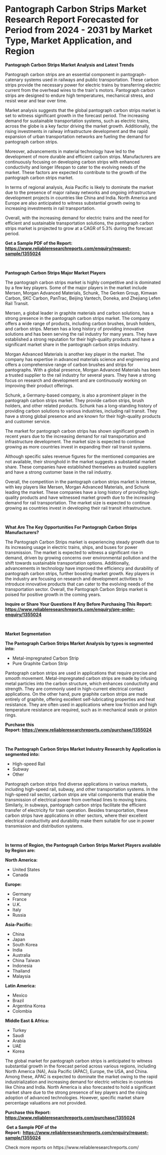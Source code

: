 <p><h1>Pantograph Carbon Strips Market Research Report Forecasted for Period from 2024 -  2031 by Market Type, Market Application, and Region</h1></p><p><strong>Pantograph Carbon Strips Market Analysis and Latest Trends</strong></p>
<p><p>Pantograph carbon strips are an essential component in pantograph-catenary systems used in railways and public transportation. These carbon strips provide the necessary power for electric trains by transferring electric current from the overhead wires to the train's motors. Pantograph carbon strips are designed to endure high temperatures, mechanical stress, and resist wear and tear over time.</p><p>Market analysis suggests that the global pantograph carbon strips market is set to witness significant growth in the forecast period. The increasing demand for sustainable transportation systems, such as electric trains, across the globe is a key factor driving the market growth. Additionally, the rising investments in railway infrastructure development and the rapid expansion of urban transportation networks are fueling the demand for pantograph carbon strips.</p><p>Moreover, advancements in material technology have led to the development of more durable and efficient carbon strips. Manufacturers are continuously focusing on developing carbon strips with enhanced conductivity and longer lifespan to cater to the evolving needs of the market. These factors are expected to contribute to the growth of the pantograph carbon strips market.</p><p>In terms of regional analysis, Asia Pacific is likely to dominate the market due to the presence of major railway networks and ongoing infrastructure development projects in countries like China and India. North America and Europe are also anticipated to witness substantial growth owing to increasing investments in rail transportation.</p><p>Overall, with the increasing demand for electric trains and the need for efficient and sustainable transportation solutions, the pantograph carbon strips market is projected to grow at a CAGR of 5.3% during the forecast period.</p></p>
<p><strong>Get a Sample PDF of the Report:&nbsp; <a href="https://www.reliableresearchreports.com/enquiry/request-sample/1355024">https://www.reliableresearchreports.com/enquiry/request-sample/1355024</a></strong></p>
<p>&nbsp;</p>
<p><strong>Pantograph Carbon Strips Major Market Players</strong></p>
<p><p>The pantograph carbon strips market is highly competitive and is dominated by a few key players. Some of the major players in the market include Mersen, Morgan Advanced Materials, Schunk, The Gerken Group, Kimwan Carbon, SKC Carbon, PanTrac, Beijing Vantech, Doneka, and Zhejiang Lefen Rail Transit.</p><p>Mersen, a global leader in graphite materials and carbon solutions, has a strong presence in the pantograph carbon strips market. The company offers a wide range of products, including carbon brushes, brush holders, and carbon strips. Mersen has a long history of providing innovative solutions and has been serving the rail industry for many years. They have established a strong reputation for their high-quality products and have a significant market share in the pantograph carbon strips industry.</p><p>Morgan Advanced Materials is another key player in the market. The company has expertise in advanced materials science and engineering and offers a comprehensive range of carbon brushes and strips for pantographs. With a global presence, Morgan Advanced Materials has been a trusted supplier to the rail industry for several years. They have a strong focus on research and development and are continuously working on improving their product offerings.</p><p>Schunk, a Germany-based company, is also a prominent player in the pantograph carbon strips market. They provide carbon strips, brush holders, and other related products. Schunk has a long-standing history of providing carbon solutions to various industries, including rail transit. They have a strong global presence and are known for their high-quality products and customer service.</p><p>The market for pantograph carbon strips has shown significant growth in recent years due to the increasing demand for rail transportation and infrastructure development. The market size is expected to continue growing as more countries invest in expanding their rail transit systems.</p><p>Although specific sales revenue figures for the mentioned companies are not available, their stronghold in the market suggests a substantial market share. These companies have established themselves as trusted suppliers and have a strong customer base in the rail industry.</p><p>Overall, the competition in the pantograph carbon strips market is intense, with key players like Mersen, Morgan Advanced Materials, and Schunk leading the market. These companies have a long history of providing high-quality products and have witnessed market growth due to the increasing demand for rail transportation. The market size is expected to continue growing as countries invest in developing their rail transit infrastructure.</p></p>
<p>&nbsp;</p>
<p><strong>What Are The Key Opportunities For Pantograph Carbon Strips Manufacturers?</strong></p>
<p><p>The Pantograph Carbon Strips market is experiencing steady growth due to its increasing usage in electric trains, ships, and buses for power transmission. The market is expected to witness a significant rise in demand, driven by growing concerns over environmental pollution and the shift towards sustainable transportation options. Additionally, advancements in technology have improved the efficiency and durability of pantograph carbon strips, further boosting market growth. Key players in the industry are focusing on research and development activities to introduce innovative products that can cater to the evolving needs of the transportation sector. Overall, the Pantograph Carbon Strips market is poised for positive growth in the coming years.</p></p>
<p><strong>Inquire or Share Your Questions If Any Before Purchasing This Report: <a href="https://www.reliableresearchreports.com/enquiry/pre-order-enquiry/1355024">https://www.reliableresearchreports.com/enquiry/pre-order-enquiry/1355024</a></strong></p>
<p>&nbsp;</p>
<p><strong>Market Segmentation</strong></p>
<p><strong>The Pantograph Carbon Strips Market Analysis by types is segmented into:</strong></p>
<p><ul><li>Metal-impregnated Carbon Strip</li><li>Pure Graphite Carbon Strip</li></ul></p>
<p><p>Pantograph carbon strips are used in applications that require precise and smooth movement. Metal-impregnated carbon strips are made by infusing metal particles into the carbon structure, which enhances conductivity and strength. They are commonly used in high-current electrical contact applications. On the other hand, pure graphite carbon strips are made entirely of graphite, offering excellent self-lubricating properties and heat resistance. They are often used in applications where low friction and high temperature resistance are required, such as in mechanical seals or piston rings.</p></p>
<p><strong>Purchase this Report:&nbsp;<a href="https://www.reliableresearchreports.com/purchase/1355024">https://www.reliableresearchreports.com/purchase/1355024</a></strong></p>
<p>&nbsp;</p>
<p><strong>The Pantograph Carbon Strips Market Industry Research by Application is segmented into:</strong></p>
<p><ul><li>High-speed Rail</li><li>Subway</li><li>Other</li></ul></p>
<p><p>Pantograph carbon strips find diverse applications in various markets, including high-speed rail, subway, and other transportation systems. In the high-speed rail sector, carbon strips are vital components that enable the transmission of electrical power from overhead lines to moving trains. Similarly, in subways, pantograph carbon strips facilitate the efficient transfer of electricity for train operation. Besides transportation, these carbon strips have applications in other sectors, where their excellent electrical conductivity and durability make them suitable for use in power transmission and distribution systems.</p></p>
<p>&nbsp;</p>
<p><strong>In terms of Region, the Pantograph Carbon Strips Market Players available by Region are:</strong></p>
<p>
    <p> <strong> North America: </strong>
        <ul>
            <li>United States</li>
            <li>Canada</li>
        </ul>
        </p> 
    <p> <strong> Europe: </strong>
        <ul>
            <li>Germany</li>
            <li>France</li>
            <li>U.K.</li>
            <li>Italy</li>
            <li>Russia</li>
        </ul>
        </p> 
    <p> <strong> Asia-Pacific: </strong>
        <ul>
            <li>China</li>
            <li>Japan</li>
            <li>South Korea</li>
            <li>India</li>
            <li>Australia</li>
            <li>China Taiwan</li>
            <li>Indonesia</li>
            <li>Thailand</li>
            <li>Malaysia</li>
        </ul>
        </p> 
    <p> <strong> Latin America: </strong>
        <ul>
            <li>Mexico</li>
            <li>Brazil</li>
            <li>Argentina Korea</li>
            <li>Colombia</li>
        </ul>
        </p> 
    <p> <strong> Middle East & Africa: </strong>
        <ul>
            <li>Turkey</li>
            <li>Saudi</li>
            <li>Arabia</li>
            <li>UAE</li>
            <li>Korea</li>
        </ul>
    </p>
    </p>
<p><p>The global market for pantograph carbon strips is anticipated to witness substantial growth in the forecast period across various regions, including North America (NA), Asia Pacific (APAC), Europe, the USA, and China. Among these, APAC is expected to dominate the market owing to the rapid industrialization and increasing demand for electric vehicles in countries like China and India. North America is also forecasted to hold a significant market share due to the strong presence of key players and the rising adoption of advanced technologies. However, specific market share percentage valuations are not provided.</p></p>
<p><strong>Purchase this Report: <a href="https://www.reliableresearchreports.com/purchase/1355024">https://www.reliableresearchreports.com/purchase/1355024</a></strong></p>
<p>&nbsp;<strong>Get a Sample PDF of the Report:&nbsp;&nbsp;<a href="https://www.reliableresearchreports.com/enquiry/request-sample/1355024">https://www.reliableresearchreports.com/enquiry/request-sample/1355024</a></strong></p>
<p><strong></strong></p>
<p>Check more reports on https://www.reliableresearchreports.com/</p>